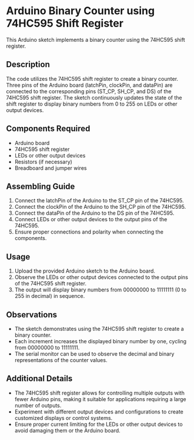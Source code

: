 # Arduino Binary Counter using 74HC595 Shift Register

This Arduino sketch implements a binary counter using the 74HC595 shift register.

## Description

The code utilizes the 74HC595 shift register to create a binary counter. Three pins of the Arduino board (latchPin, clockPin, and dataPin) are connected to the corresponding pins (ST_CP, SH_CP, and DS) of the 74HC595 shift register. The sketch continuously updates the state of the shift register to display binary numbers from 0 to 255 on LEDs or other output devices.

## Components Required

- Arduino board
- 74HC595 shift register
- LEDs or other output devices
- Resistors (if necessary)
- Breadboard and jumper wires

## Assembling Guide

1. Connect the latchPin of the Arduino to the ST_CP pin of the 74HC595.
2. Connect the clockPin of the Arduino to the SH_CP pin of the 74HC595.
3. Connect the dataPin of the Arduino to the DS pin of the 74HC595.
4. Connect LEDs or other output devices to the output pins of the 74HC595.
5. Ensure proper connections and polarity when connecting the components.

## Usage

1. Upload the provided Arduino sketch to the Arduino board.
2. Observe the LEDs or other output devices connected to the output pins of the 74HC595 shift register.
3. The output will display binary numbers from 00000000 to 11111111 (0 to 255 in decimal) in sequence.

## Observations

- The sketch demonstrates using the 74HC595 shift register to create a binary counter.
- Each increment increases the displayed binary number by one, cycling from 00000000 to 11111111.
- The serial monitor can be used to observe the decimal and binary representations of the counter values.

## Additional Details

- The 74HC595 shift register allows for controlling multiple outputs with fewer Arduino pins, making it suitable for applications requiring a large number of outputs.
- Experiment with different output devices and configurations to create customized displays or control systems.
- Ensure proper current limiting for the LEDs or other output devices to avoid damaging them or the Arduino board.
